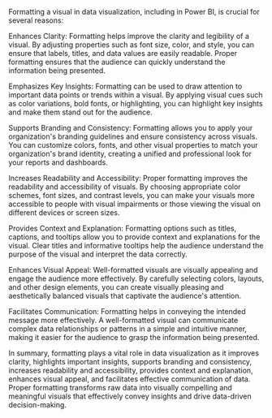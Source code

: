 Formatting a visual in data visualization, including in Power BI, is crucial for several reasons:

Enhances Clarity: Formatting helps improve the clarity and legibility of a visual. By adjusting properties such as font size, color, and style, you can ensure that labels, titles, and data values are easily readable. Proper formatting ensures that the audience can quickly understand the information being presented.

Emphasizes Key Insights: Formatting can be used to draw attention to important data points or trends within a visual. By applying visual cues such as color variations, bold fonts, or highlighting, you can highlight key insights and make them stand out for the audience.

Supports Branding and Consistency: Formatting allows you to apply your organization's branding guidelines and ensure consistency across visuals. You can customize colors, fonts, and other visual properties to match your organization's brand identity, creating a unified and professional look for your reports and dashboards.

Increases Readability and Accessibility: Proper formatting improves the readability and accessibility of visuals. By choosing appropriate color schemes, font sizes, and contrast levels, you can make your visuals more accessible to people with visual impairments or those viewing the visual on different devices or screen sizes.

Provides Context and Explanation: Formatting options such as titles, captions, and tooltips allow you to provide context and explanations for the visual. Clear titles and informative tooltips help the audience understand the purpose of the visual and interpret the data correctly.

Enhances Visual Appeal: Well-formatted visuals are visually appealing and engage the audience more effectively. By carefully selecting colors, layouts, and other design elements, you can create visually pleasing and aesthetically balanced visuals that captivate the audience's attention.

Facilitates Communication: Formatting helps in conveying the intended message more effectively. A well-formatted visual can communicate complex data relationships or patterns in a simple and intuitive manner, making it easier for the audience to grasp the information being presented.

In summary, formatting plays a vital role in data visualization as it improves clarity, highlights important insights, supports branding and consistency, increases readability and accessibility, provides context and explanation, enhances visual appeal, and facilitates effective communication of data. Proper formatting transforms raw data into visually compelling and meaningful visuals that effectively convey insights and drive data-driven decision-making.

